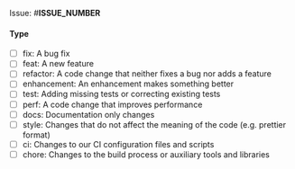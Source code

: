 <!-- Autolinked issue URL -->

Issue: #**ISSUE_NUMBER**

#### Type

<!-- Mark relevant topics with [x] -->

-   [ ] fix: A bug fix
-   [ ] feat: A new feature
-   [ ] refactor: A code change that neither fixes a bug nor adds a feature
-   [ ] enhancement: An enhancement makes something better
-   [ ] test: Adding missing tests or correcting existing tests
-   [ ] perf: A code change that improves performance
-   [ ] docs: Documentation only changes
-   [ ] style: Changes that do not affect the meaning of the code (e.g. prettier format)
-   [ ] ci: Changes to our CI configuration files and scripts
-   [ ] chore: Changes to the build process or auxiliary tools and libraries
